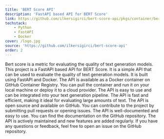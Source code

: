 ```yaml
---
title: 'BERT Score API'
description: 'FastAPI based API for BERT Score'
link: https://github.com/ilkersigirci/bert-score-api/pkgs/container/bert-score-api
techstack:
    - Python
    - FastAPI
    - Docker
cover: /logo.jpg
source: 'https://github.com/ilkersigirci/bert-score-api'
order: 2
---
```

Bert score is a metric for evaluating the quality of text generation models. This project is a FastAPI based API for BERT Score. It is a simple API that can be used to evaluate the quality of text generation models. It is built using FastAPI and Docker. The API is available as a Docker container on GitHub Container Registry. You can pull the container and run it on your local machine or deploy it to a cloud provider. The API is easy to use and can be integrated into your text generation pipeline. The API is fast and efficient, making it ideal for evaluating large amounts of text. The API is open source and available on GitHub. You can contribute to the project by submitting pull requests or opening issues. The API is well-documented and easy to use. You can find the documentation on the GitHub repository. The API is actively maintained and new features are added regularly. If you have any questions or feedback, feel free to open an issue on the GitHub repository.